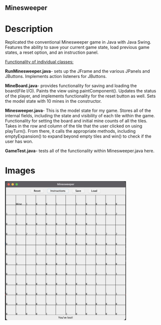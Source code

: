 ## Minesweeper

# Description

Replicated the conventional Minesweeper game in Java with Java Swing. Features the ability to save your current game state, load previous game states, a reset option, and an instruction panel.

<ins>Functionality of individual classes:</ins>

**RunMinesweeper.java**- sets up the JFrame and the various JPanels and JButtons. Implements action listeners for JButtons.

**MineBoard.java**- provides functionality for saving and loading the board(File I/O). Paints the view using paintComponent(). Updates the status of the player, and implements functionality for the reset button as well. Sets the model state with 10 mines in the constructor.

**Minesweeper.java**- This is the model state for my game. Stores all of the internal fields, including the state and visibility of each tile within the game. Functionality for setting the board and initial mine counts of all the tiles. Takes in the row and column of the tile that the user clicked on using playTurn(). From there, it calls the appropriate methods, including emptyExpansion() to expand beyond empty tiles and win() to check if the user has won.

**GameTest.java**- tests all of the functionality within Minesweeper.java here.

# Images

<img src="https://github.com/jainjakash/Minesweeper/blob/master/Images/GamePlay.png" width="400">






